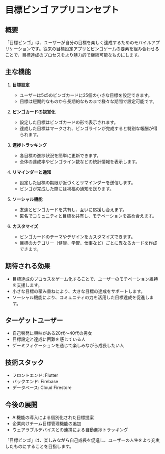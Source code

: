 # 目標ビンゴ アプリコンセプト

## 概要

「目標ビンゴ」は、ユーザーが自分の目標を楽しく達成するためのモバイルアプリケーションです。従来の目標設定アプリとビンゴゲームの要素を組み合わせることで、目標達成のプロセスをより魅力的で継続可能なものにします。

## 主な機能

1. **目標設定**
   - ユーザーは5x5のビンゴカードに25個の小さな目標を設定できます。
   - 目標は短期的なものから長期的なものまで様々な期間で設定可能です。

2. **ビンゴカードの視覚化**
   - 設定した目標はビンゴカードの形で表示されます。
   - 達成した目標はマークされ、ビンゴラインが完成すると特別な報酬が得られます。

3. **進捗トラッキング**
   - 各目標の進捗状況を簡単に更新できます。
   - 全体の達成率やビンゴライン数などの統計情報を表示します。

4. **リマインダーと通知**
   - 設定した目標の期限が近づくとリマインダーを送信します。
   - ビンゴが完成した際には祝福の通知を送ります。

5. **ソーシャル機能**
   - 友達とビンゴカードを共有し、互いに応援し合えます。
   - 匿名でコミュニティと目標を共有し、モチベーションを高め合えます。

6. **カスタマイズ**
   - ビンゴカードのテーマやデザインをカスタマイズできます。
   - 目標のカテゴリー（健康、学習、仕事など）ごとに異なるカードを作成できます。

## 期待される効果

- 目標達成のプロセスをゲーム化することで、ユーザーのモチベーション維持を支援します。
- 小さな目標の積み重ねにより、大きな目標の達成をサポートします。
- ソーシャル機能により、コミュニティの力を活用した目標達成を促進します。

## ターゲットユーザー

- 自己啓発に興味がある20代〜40代の男女
- 目標設定と達成に困難を感じている人
- ゲーミフィケーションを通じて楽しみながら成長したい人

## 技術スタック

- フロントエンド: Flutter
- バックエンド: Firebase
- データベース: Cloud Firestore

## 今後の展開

- AI機能の導入による個別化された目標提案
- 企業向けチーム目標管理機能の追加
- ウェアラブルデバイスとの連携による自動進捗トラッキング

「目標ビンゴ」は、楽しみながら自己成長を促進し、ユーザーの人生をより充実したものにすることを目指します。
